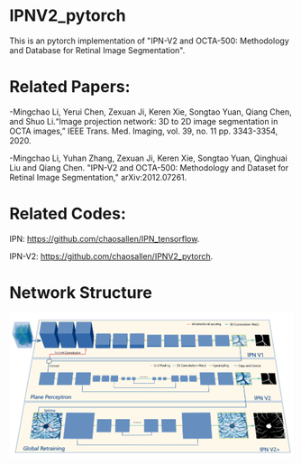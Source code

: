 # IPNV2_pytorch
This is an pytorch implementation of "IPN-V2 and OCTA-500: Methodology and Database for Retinal Image Segmentation". 
# Related Papers:
-Mingchao Li, Yerui Chen, Zexuan Ji, Keren Xie, Songtao Yuan, Qiang Chen, and Shuo Li.“Image projection network: 3D to 2D image segmentation in OCTA images,” IEEE Trans. Med. Imaging, vol. 39, no. 11 pp. 3343-3354, 2020.

-Mingchao Li, Yuhan Zhang, Zexuan Ji, Keren Xie, Songtao Yuan, Qinghuai Liu and Qiang Chen. "IPN-V2 and OCTA-500: Methodology and Dataset for Retinal Image Segmentation," arXiv:2012.07261.
# Related Codes:
IPN: https://github.com/chaosallen/IPN_tensorflow.

IPN-V2: https://github.com/chaosallen/IPNV2_pytorch.

# Network Structure
![image](./IPNV2.jpg)
